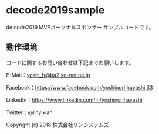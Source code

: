 # decode2019sample

de:code2019 MVPパーソナルスポンサー サンプルコードです。

## 動作環境


コードに関するお問い合わせは下記までお願いします。

E-Mail：yoshi_h@ba2.so-net.ne.jp

Facebook：https://www.facebook.com/yoshinori.hayashi.33

LinkedIn：https://www.linkedin.com/in/yoshinorihayashi

Twitter：@linyixian

Copyright (c) 2018 株式会社リンシステムズ
